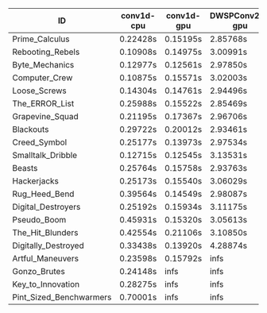 |ID|conv1d-cpu|conv1d-gpu|DWSPConv2D-gpu|gemm-gpu|avg|
|-|-|-|-|-|-|
|Prime_Calculus|0.22428s|0.15195s|2.85768s|1.70556s|1.23487s|
|Rebooting_Rebels|0.10908s|0.14975s|3.00991s|1.77163s|1.26009s|
|Byte_Mechanics|0.12977s|0.12561s|2.97850s|1.83826s|1.26804s|
|Computer_Crew|0.10875s|0.15571s|3.02003s|1.79879s|1.27082s|
|Loose_Screws|0.14304s|0.14761s|2.94496s|1.87687s|1.27812s|
|The_ERROR_List|0.25988s|0.15522s|2.85469s|1.90480s|1.29365s|
|Grapevine_Squad|0.21195s|0.17367s|2.96706s|1.82208s|1.29369s|
|Blackouts|0.29722s|0.20012s|2.93461s|1.76381s|1.29894s|
|Creed_Symbol|0.25177s|0.13973s|2.97534s|1.84792s|1.30369s|
|Smalltalk_Dribble|0.12715s|0.12545s|3.13531s|1.85398s|1.31047s|
|Beasts|0.25764s|0.15758s|2.93763s|1.93314s|1.32150s|
|Hackerjacks|0.25173s|0.15540s|3.06029s|1.93378s|1.35030s|
|Rug_Heed_Bend|0.39564s|0.14549s|2.98087s|1.92249s|1.36112s|
|Digital_Destroyers|0.25192s|0.15934s|3.11175s|2.02370s|1.38668s|
|Pseudo_Boom|0.45931s|0.15320s|3.05613s|1.97449s|1.41078s|
|The_Hit_Blunders|0.42554s|0.21106s|3.10850s|2.02077s|1.44147s|
|Digitally_Destroyed|0.33438s|0.13920s|4.28874s|2.65663s|1.85474s|
|Artful_Maneuvers|0.23598s|0.15792s|infs|1.84647s|infs|
|Gonzo_Brutes|0.24148s|infs|infs|infs|infs|
|Key_to_Innovation|0.28275s|infs|infs|2.67224s|infs|
|Pint_Sized_Benchwarmers|0.70001s|infs|infs|4.48590s|infs|
